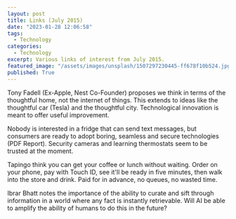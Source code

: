 ```yaml
---
layout: post
title: Links (July 2015)
date: "2023-01-28 12:06:58"
tags:
  - Technology
categories:
  - Technology
excerpt: Various links of interest from July 2015.
featured_image: "/assets/images/unsplash/1507297230445-ff678f10b524.jpg"
published: True
---
```

Tony Fadell (Ex-Apple, Nest Co-Founder) proposes we think in terms of the thoughtful home, not the internet of things. This extends to ideas like the thoughtful car (Tesla) and the thoughtful city. Technological innovation is meant to offer useful improvement.

Nobody is interested in a fridge that can send text messages, but consumers are ready to adopt boring, seamless and secure technologies (PDF Report). Security cameras and learning thermostats seem to be trusted at the moment.

Tapingo think you can get your coffee or lunch without waiting. Order on your phone, pay with Touch ID, see it'll be ready in five minutes, then walk into the store and drink. Paid for in advance, no queues, no wasted time.

Ibrar Bhatt notes the importance of the ability to curate and sift through information in a world where any fact is instantly retrievable. Will AI be able to amplify the ability of humans to do this in the future?

